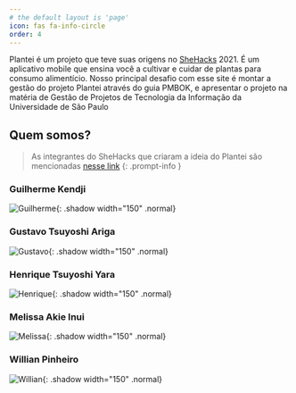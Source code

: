 ```yaml
---
# the default layout is 'page'
icon: fas fa-info-circle
order: 4
---
```


Plantei é um projeto que teve suas origens no [SheHacks](https://shehacks.xyz) 2021. É um aplicativo mobile que ensina você a cultivar e cuidar de
plantas para consumo alimentício. Nosso principal desafio com esse site é montar a gestão do projeto Plantei através do guia PMBOK, e apresentar o
projeto na matéria de Gestão de Projetos de Tecnologia da Informação da Universidade de São Paulo

## Quem somos?

> As integrantes do SheHacks que criaram a ideia do Plantei são mencionadas [nesse link](https://github.com/willpinha/usp-gpti-plantei/blob/main/README.md)
{: .prompt-info }

### Guilherme Kendji
![Guilherme](https://user-images.githubusercontent.com/86596621/193375670-9c84a9a9-de3c-4528-8f11-ae3d231bd18d.png){: .shadow width="150" .normal}

### Gustavo Tsuyoshi Ariga
![Gustavo](https://user-images.githubusercontent.com/86596621/193375562-26b6d044-1ee9-4c51-899a-6acb8a90b963.png){: .shadow width="150" .normal}

### Henrique Tsuyoshi Yara
![Henrique](https://user-images.githubusercontent.com/86596621/193375584-0ea66b2f-d8dc-41ed-a1b7-52161ec248f5.png){: .shadow width="150" .normal}

### Melissa Akie Inui
![Melissa](https://user-images.githubusercontent.com/86596621/193375395-93e7e75c-c80c-432f-afee-fb13f0f00d46.png){: .shadow width="150" .normal}

### Willian Pinheiro
![Willian](https://user-images.githubusercontent.com/86596621/193375505-cd9fe556-7194-414f-a0a6-afe9dc5d41b8.png){: .shadow width="150" .normal}
